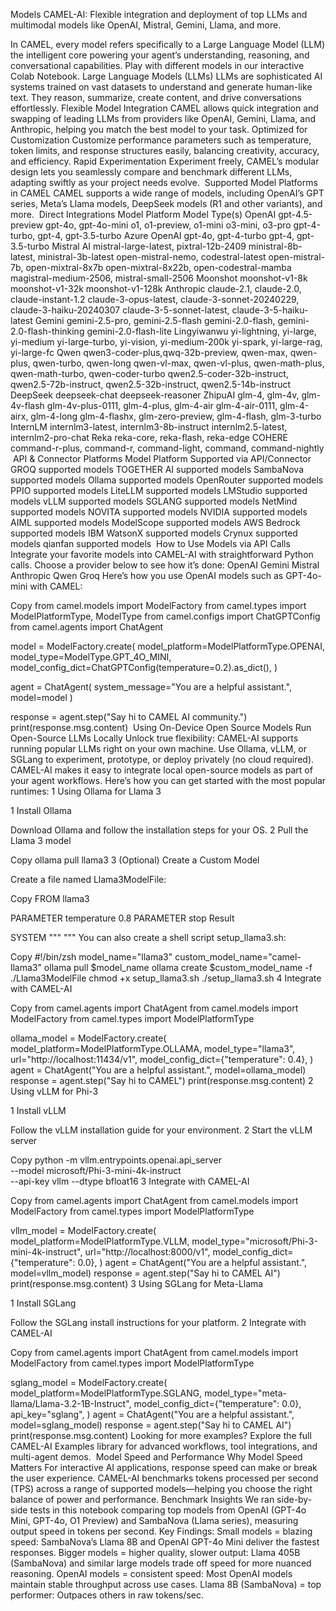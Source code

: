 Models
CAMEL-AI: Flexible integration and deployment of top LLMs and multimodal models like OpenAI, Mistral, Gemini, Llama, and more.

In CAMEL, every model refers specifically to a Large Language Model (LLM) the intelligent core powering your agent’s understanding, reasoning, and conversational capabilities.
Play with different models in our interactive Colab Notebook.
Large Language Models (LLMs)
LLMs are sophisticated AI systems trained on vast datasets to understand and generate human-like text. They reason, summarize, create content, and drive conversations effortlessly.
Flexible Model Integration
CAMEL allows quick integration and swapping of leading LLMs from providers like OpenAI, Gemini, Llama, and Anthropic, helping you match the best model to your task.
Optimized for Customization
Customize performance parameters such as temperature, token limits, and response structures easily, balancing creativity, accuracy, and efficiency.
Rapid Experimentation
Experiment freely, CAMEL’s modular design lets you seamlessly compare and benchmark different LLMs, adapting swiftly as your project needs evolve.
​
Supported Model Platforms in CAMEL
CAMEL supports a wide range of models, including OpenAI’s GPT series, Meta’s Llama models, DeepSeek models (R1 and other variants), and more.
​
Direct Integrations
Model Platform	Model Type(s)
OpenAI	gpt-4.5-preview
gpt-4o, gpt-4o-mini
o1, o1-preview, o1-mini
o3-mini, o3-pro
gpt-4-turbo, gpt-4, gpt-3.5-turbo
Azure OpenAI	gpt-4o, gpt-4-turbo
gpt-4, gpt-3.5-turbo
Mistral AI	mistral-large-latest, pixtral-12b-2409
ministral-8b-latest, ministral-3b-latest
open-mistral-nemo, codestral-latest
open-mistral-7b, open-mixtral-8x7b
open-mixtral-8x22b, open-codestral-mamba
magistral-medium-2506, mistral-small-2506
Moonshot	moonshot-v1-8k
moonshot-v1-32k
moonshot-v1-128k
Anthropic	claude-2.1, claude-2.0, claude-instant-1.2
claude-3-opus-latest, claude-3-sonnet-20240229, claude-3-haiku-20240307
claude-3-5-sonnet-latest, claude-3-5-haiku-latest
Gemini	gemini-2.5-pro, gemini-2.5-flash
gemini-2.0-flash, gemini-2.0-flash-thinking
gemini-2.0-flash-lite
Lingyiwanwu	yi-lightning, yi-large, yi-medium
yi-large-turbo, yi-vision, yi-medium-200k
yi-spark, yi-large-rag, yi-large-fc
Qwen	qwen3-coder-plus,qwq-32b-preview, qwen-max, qwen-plus, qwen-turbo, qwen-long
qwen-vl-max, qwen-vl-plus, qwen-math-plus, qwen-math-turbo, qwen-coder-turbo
qwen2.5-coder-32b-instruct, qwen2.5-72b-instruct, qwen2.5-32b-instruct, qwen2.5-14b-instruct
DeepSeek	deepseek-chat
deepseek-reasoner
ZhipuAI	glm-4, glm-4v, glm-4v-flash
glm-4v-plus-0111, glm-4-plus, glm-4-air
glm-4-air-0111, glm-4-airx, glm-4-long
glm-4-flashx, glm-zero-preview, glm-4-flash, glm-3-turbo
InternLM	internlm3-latest, internlm3-8b-instruct
internlm2.5-latest, internlm2-pro-chat
Reka	reka-core, reka-flash, reka-edge
COHERE	command-r-plus, command-r, command-light, command, command-nightly
​
API & Connector Platforms
Model Platform	Supported via API/Connector
GROQ	supported models
TOGETHER AI	supported models
SambaNova	supported models
Ollama	supported models
OpenRouter	supported models
PPIO	supported models
LiteLLM	supported models
LMStudio	supported models
vLLM	supported models
SGLANG	supported models
NetMind	supported models
NOVITA	supported models
NVIDIA	supported models
AIML	supported models
ModelScope	supported models
AWS Bedrock	supported models
IBM WatsonX	supported models
Crynux	supported models
qianfan	supported models
​
How to Use Models via API Calls
Integrate your favorite models into CAMEL-AI with straightforward Python calls. Choose a provider below to see how it’s done:
OpenAI
Gemini
Mistral
Anthropic
Qwen
Groq
Here’s how you use OpenAI models such as GPT-4o-mini with CAMEL:

Copy
from camel.models import ModelFactory
from camel.types import ModelPlatformType, ModelType
from camel.configs import ChatGPTConfig
from camel.agents import ChatAgent

model = ModelFactory.create(
    model_platform=ModelPlatformType.OPENAI,
    model_type=ModelType.GPT_4O_MINI,
    model_config_dict=ChatGPTConfig(temperature=0.2).as_dict(),
)

agent = ChatAgent(
    system_message="You are a helpful assistant.",
    model=model
)

response = agent.step("Say hi to CAMEL AI community.")
print(response.msg.content)
​
Using On-Device Open Source Models
Run Open-Source LLMs Locally
Unlock true flexibility: CAMEL-AI supports running popular LLMs right on your own machine. Use Ollama, vLLM, or SGLang to experiment, prototype, or deploy privately (no cloud required).
CAMEL-AI makes it easy to integrate local open-source models as part of your agent workflows. Here’s how you can get started with the most popular runtimes:
1
Using Ollama for Llama 3

1
Install Ollama

Download Ollama and follow the installation steps for your OS.
2
Pull the Llama 3 model


Copy
ollama pull llama3
3
(Optional) Create a Custom Model

Create a file named Llama3ModelFile:

Copy
FROM llama3

PARAMETER temperature 0.8
PARAMETER stop Result

SYSTEM """ """
You can also create a shell script setup_llama3.sh:

Copy
#!/bin/zsh
model_name="llama3"
custom_model_name="camel-llama3"
ollama pull $model_name
ollama create $custom_model_name -f ./Llama3ModelFile
chmod +x setup_llama3.sh
./setup_llama3.sh
4
Integrate with CAMEL-AI


Copy
from camel.agents import ChatAgent
from camel.models import ModelFactory
from camel.types import ModelPlatformType

ollama_model = ModelFactory.create(
    model_platform=ModelPlatformType.OLLAMA,
    model_type="llama3",
    url="http://localhost:11434/v1",
    model_config_dict={"temperature": 0.4},
)
agent = ChatAgent("You are a helpful assistant.", model=ollama_model)
response = agent.step("Say hi to CAMEL")
print(response.msg.content)
2
Using vLLM for Phi-3

1
Install vLLM

Follow the vLLM installation guide for your environment.
2
Start the vLLM server


Copy
python -m vllm.entrypoints.openai.api_server \
  --model microsoft/Phi-3-mini-4k-instruct \
  --api-key vllm --dtype bfloat16
3
Integrate with CAMEL-AI


Copy
from camel.agents import ChatAgent
from camel.models import ModelFactory
from camel.types import ModelPlatformType

vllm_model = ModelFactory.create(
    model_platform=ModelPlatformType.VLLM,
    model_type="microsoft/Phi-3-mini-4k-instruct",
    url="http://localhost:8000/v1",
    model_config_dict={"temperature": 0.0},
)
agent = ChatAgent("You are a helpful assistant.", model=vllm_model)
response = agent.step("Say hi to CAMEL AI")
print(response.msg.content)
3
Using SGLang for Meta-Llama

1
Install SGLang

Follow the SGLang install instructions for your platform.
2
Integrate with CAMEL-AI


Copy
from camel.agents import ChatAgent
from camel.models import ModelFactory
from camel.types import ModelPlatformType

sglang_model = ModelFactory.create(
    model_platform=ModelPlatformType.SGLANG,
    model_type="meta-llama/Llama-3.2-1B-Instruct",
    model_config_dict={"temperature": 0.0},
    api_key="sglang",
)
agent = ChatAgent("You are a helpful assistant.", model=sglang_model)
response = agent.step("Say hi to CAMEL AI")
print(response.msg.content)
Looking for more examples?
Explore the full CAMEL-AI Examples library for advanced workflows, tool integrations, and multi-agent demos.
​
Model Speed and Performance
Why Model Speed Matters
For interactive AI applications, response speed can make or break the user experience. CAMEL-AI benchmarks tokens processed per second (TPS) across a range of supported models—helping you choose the right balance of power and performance.
Benchmark Insights
We ran side-by-side tests in this notebook comparing top models from OpenAI (GPT-4o Mini, GPT-4o, O1 Preview) and SambaNova (Llama series), measuring output speed in tokens per second.
Key Findings:
Small models = blazing speed: SambaNova’s Llama 8B and OpenAI GPT-4o Mini deliver the fastest responses.
Bigger models = higher quality, slower output: Llama 405B (SambaNova) and similar large models trade off speed for more nuanced reasoning.
OpenAI models = consistent speed: Most OpenAI models maintain stable throughput across use cases.
Llama 8B (SambaNova) = top performer: Outpaces others in raw tokens/sec.
